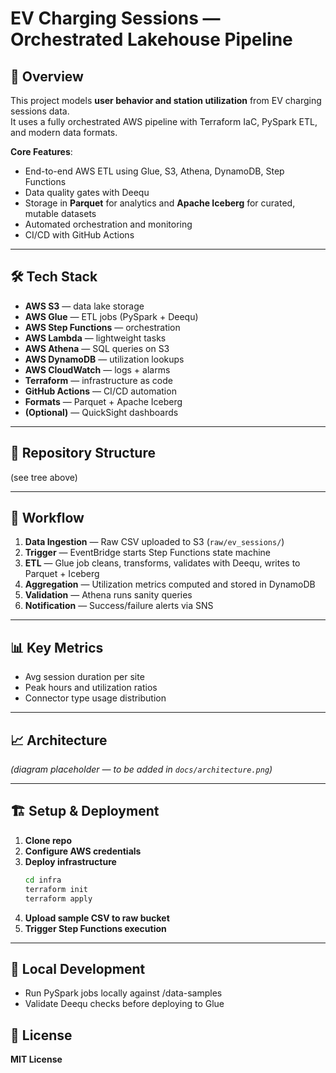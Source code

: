 # EV Charging Sessions — Orchestrated Lakehouse Pipeline

## 📌 Overview
This project models **user behavior and station utilization** from EV charging sessions data.  
It uses a fully orchestrated AWS pipeline with Terraform IaC, PySpark ETL, and modern data formats.

**Core Features**:
- End-to-end AWS ETL using Glue, S3, Athena, DynamoDB, Step Functions
- Data quality gates with Deequ
- Storage in **Parquet** for analytics and **Apache Iceberg** for curated, mutable datasets
- Automated orchestration and monitoring
- CI/CD with GitHub Actions

---

## 🛠 Tech Stack
- **AWS S3** — data lake storage
- **AWS Glue** — ETL jobs (PySpark + Deequ)
- **AWS Step Functions** — orchestration
- **AWS Lambda** — lightweight tasks
- **AWS Athena** — SQL queries on S3
- **AWS DynamoDB** — utilization lookups
- **AWS CloudWatch** — logs + alarms
- **Terraform** — infrastructure as code
- **GitHub Actions** — CI/CD automation
- **Formats** — Parquet + Apache Iceberg
- **(Optional)** — QuickSight dashboards

---

## 📂 Repository Structure
(see tree above)

---

## 🚀 Workflow
1. **Data Ingestion** — Raw CSV uploaded to S3 (`raw/ev_sessions/`)
2. **Trigger** — EventBridge starts Step Functions state machine
3. **ETL** — Glue job cleans, transforms, validates with Deequ, writes to Parquet + Iceberg
4. **Aggregation** — Utilization metrics computed and stored in DynamoDB
5. **Validation** — Athena runs sanity queries
6. **Notification** — Success/failure alerts via SNS

---

## 📊 Key Metrics
- Avg session duration per site
- Peak hours and utilization ratios
- Connector type usage distribution

---

## 📈 Architecture
*(diagram placeholder — to be added in `docs/architecture.png`)*

---

## 🏗 Setup & Deployment
1. **Clone repo**
2. **Configure AWS credentials**
3. **Deploy infrastructure**
   ```bash
   cd infra
   terraform init
   terraform apply
4. **Upload sample CSV to raw bucket**
5. **Trigger Step Functions execution**

---

## 🧪 Local Development
- Run PySpark jobs locally against /data-samples
- Validate Deequ checks before deploying to Glue

## 📜 License
**MIT License**